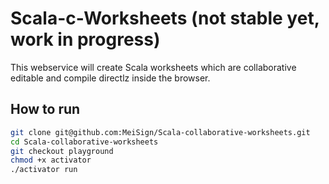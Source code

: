Scala-c-Worksheets (not stable yet, work in progress)
=====================================================
This webservice will create Scala worksheets which are collaborative editable and compile directlz inside the browser.

How to run
----------
```bash
git clone git@github.com:MeiSign/Scala-collaborative-worksheets.git
cd Scala-collaborative-worksheets
git checkout playground
chmod +x activator
./activator run
```
